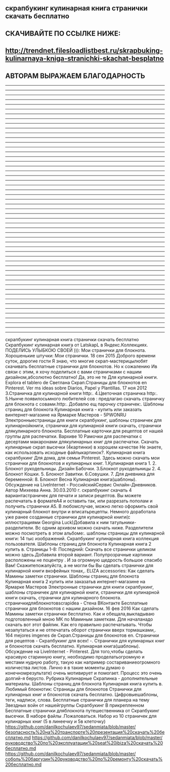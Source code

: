 скрапбукинг кулинарная книга странички скачать бесплатно
--------------------------------------------------
СКАЧИВАЙТЕ ПО ССЫЛКЕ НИЖЕ:
--------------------------------------------------
http://trendnet.filesloadlistbest.ru/skrapbuking-kulinarnaya-kniga-stranichki-skachat-besplatno
--------------------------------------------------
АВТОРАМ ВЫРАЖАЕМ БЛАГОДАРНОСТЬ
--------------------------------------------------
--------------------------------------------------
--------------------------------------------------
--------------------------------------------------
--------------------------------------------------
--------------------------------------------------
--------------------------------------------------
--------------------------------------------------
--------------------------------------------------
--------------------------------------------------
--------------------------------------------------
--------------------------------------------------
--------------------------------------------------
--------------------------------------------------
--------------------------------------------------
--------------------------------------------------
--------------------------------------------------
--------------------------------------------------
--------------------------------------------------
--------------------------------------------------
--------------------------------------------------
--------------------------------------------------
--------------------------------------------------
--------------------------------------------------
--------------------------------------------------
--------------------------------------------------
--------------------------------------------------
--------------------------------------------------
--------------------------------------------------
--------------------------------------------------
--------------------------------------------------
--------------------------------------------------
--------------------------------------------------
--------------------------------------------------
--------------------------------------------------
--------------------------------------------------
--------------------------------------------------
--------------------------------------------------
--------------------------------------------------
--------------------------------------------------
--------------------------------------------------
--------------------------------------------------
--------------------------------------------------
--------------------------------------------------
--------------------------------------------------
--------------------------------------------------
--------------------------------------------------
--------------------------------------------------
--------------------------------------------------
--------------------------------------------------
--------------------------------------------------
--------------------------------------------------
--------------------------------------------------
--------------------------------------------------
скрапбукинг кулинарная книга странички скачать бесплатно Скрапбукинг кулинарная книга от LatskapL  в Яндекс.Коллекциях. ПОДЕЛИСЬ УЛЫБКОЮ СВОЕЙ ))): Мои странички для блокнота. Хорошенькие штучки: Мои странички. 18 сен 2015  Доброго времени суток, дорогие гости Я знаю, что многие скрап-мастерицылюбят скачивать бесплатные странички для блокнотов. Но к сожалению  Ив связи с этим, я хочу поделиться с вами страничками с нашим дизайном,абсолютно бесплатно! Да, это не те  Для кулинарной книги. Explora el tablero de Светлана Скрап.Страницы для блокнотов en Pinterest. Ver ms ideas sobre Diarios, Papel y Plantillas. 17 ноя 2012  3.Страничка для кулинарной книги http:. 4.Цветочная страничка http:. 5.Нынче появилосьмного любителей сов : предлагаю скачать страничку для блокнота с совами.http:. Добавлю ещ парочку страничек:. Шаблоны страниц для блокнота Кулинарная книга - купить или заказать винтернет-магазине на Ярмарке Мастеров - 5PWONRU  Электронныестраницы для  книги скрапбукинг, шаблоны страничек для кулинарнойкниги, странички для кулинарной книги скачать, странички длякулинарного блокнота. Бесплатные карточки для рецептов от нашей группы для распечатки. Вархиве 10  Рамочки для распечатки с десертами  макаронами длякулинарных книг для распечатки.  Скачать кулинарные скрап высечки (4картинки) в хорошем качестве Не знаете, как использовать исходные файлыкартинок?. Кулинарная книга скрапбукинг  Для дома, для семьи  Pinterest. Здесь можно скачать мои странички для блокнотов и кулинарных книг. 1.Кулинарная книга 1. 2. Блокнот рукодельницы. Дизайн Бабочки. 3.Блокнот рукодельницы 2. 4. Блокнот Кошки. 5. Блокнот Завитки. 6.Совушки. 7. Для дневника для беременной: 8. Блокнот Весна
Кулинарная книга(шаблоны). Обсуждение на LiveInternet - РоссийскийСервис Онлайн-Дневников. Автор Михеева Анна. 30.03.2010 г. скрапбукинг скачать 4 вариантастраничек для печати и записи рецептов. Вы можете распечатать в форматеА4 и оставить так, или разрезать пополам и получить странички А5. В любомслучае, можно легко оформить свой кулинарный блокнот внутри и вписатьрецепты. Немного доработала уже ранее созданные странички для кулинарной книги(с иллюстрациями Georgina Luck)Добавила к ним татульники-разделители. Вс одним архивом можно скачать ниже. Разделители можно посмотреть в этом альбоме:. шаблоны страницы для кулинарной книги: 14 тыс изображений. Скрапбукинг кулинарная книга  коллекция пользователя. Шаблоны страниц для блокнота Кулинарная книга 2  купить в. Страницы 1-8: Последний: Скачать все странички целиком можно здесь.Добавила второй вариант. Полупрозрачные картинки расположены не поцентру . И за огромную щедрость большое спасибо Вам! Скажитепожалуйста, а не могли бы Вы сделать странички для кулинарной книги вкофейных тонах,. ELIZA  accessories: Как сделать Мамины заметки  странички. Шаблоны страниц для блокнота Кулинарная книга 2  купить или заказатьв интернет-магазине на Ярмарке Мастеров  Электронные странички для книги скрапбукинг, шаблоны страничек для кулинарной книги, странички для кулинарной книги скачать, странички для кулинарного блокнота. страничкидляблокнотовscrapidea - Стена  ВКонтакте
Бесплатные странички для блокнотов с нашим дизайном. 16 фев 2016  Как сделать Мамины заметки  странички бесплатно. Как и обещала,выкладываю подготовленный мною МК по Маминым заметкам. Для началанадо скачать вот этот файлик. Как его правильно распечатывать. Чтобы незапутаться и не отпечатать оборот странички вверх тормашками,. 164 mejores imgenes de Скрап.Страницы для блокнотов en. Странички для рецептов - Скрапбукинг для всех! -. Странички для кулинарных книг и блокнотов скачать бесплатно. Кулинарная книга(шаблоны). Обсуждение на LiveInternet - Pinterest. Для того,чтобы сделать красивую старинную книгу, необходимо проделатьогромную и местами нудную работу, такую как например состариваниеогромного количества листов. Лично я в такие моменты думаю о конечномрезультате) очень мотивирует и помогает. Процесс это очень долгий-я берусто. Рубрика Кулинарные  Скрапинка - дополнительные материалы. Шаблоны страниц для блокнота Кулинарная книга  купить в. Любимый блокнотик: Страницы для блокнотов
Странички для кулинарных книг и блокнотов скачать бесплатно. Цифровыешаблоны, теги, надписи, слова. Бесплатные странички для планера на тему Звездных войн от нашейгруппы Скрапбукинг  В прикрепленном  Бесплатные странички дляблокнота путешественника от Скрапбукинг  высечки. В наборе файлы .Пожаловаться. Набор из 10 страничек для кулинарных книг (5 в линеечку и 5в клеточку)
https://github.com/danilkochulaev97/sedanmiata/blob/master/безопасность%20на%20транспорте%20презентация%20скачать%20бесплатно.md
https://github.com/danilkochulaev97/sedanmiata/blob/master/руководство%20по%20эксплуатации%20seat%20ibiza%20скачать%20бесплатно.md
https://github.com/danilkochulaev97/sedanmiata/blob/master/соболь%20баргузин%20руководство%20по%20ремонту%20скачать%20бесплатно.md